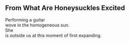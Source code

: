 From What Are Honeysuckles Excited
----------------------------------
Performing a guitar  
wove in the homogeneous sun.  
She  
is outside us at this moment of first expanding.  
